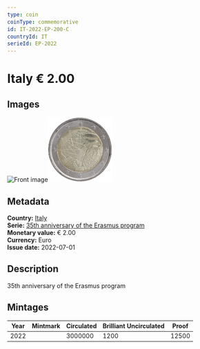 ```yaml
---
type: coin
coinType: commemorative
id: IT-2022-EP-200-C
countryId: IT
serieId: EP-2022
---
```


# Italy € 2.00

## Images

<img src="../../Images/common-2007-200.webp" height="150" alt="Front image"><img src="Images/IT-2022-200.webp" height="150" alt="Back image">

## Metadata

**Country:** [Italy](../../Countries/Italy/index.md)\
**Serie:** [35th anniversary of the Erasmus program](index.md)\
**Monetary value:** € 2.00\
**Currency:** Euro\
**Issue date:** 2022-07-01

## Description

35th anniversary of the Erasmus program

## Mintages

| Year | Mintmark | Circulated | Brilliant Uncirculated | Proof |
| ---- | -------- | ---------- | ---------------------- | ----- |
| 2022 |          | 3000000    | 1200                   | 12500 |
